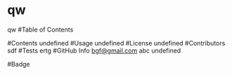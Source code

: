 
  # qw
  qw
  #Table of Contents 

  #Contents
  undefined
  #Usage
  undefined
  #License
  undefined
  #Contributors
  sdf
  #Tests
  ertg
  #GitHub Info
  bgf@gmail.com
  abc
  undefined

  #Badge



